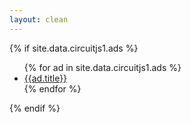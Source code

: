 ```yaml
---
layout: clean 
---
```

{% if site.data.circuitjs1.ads %}
<div class="sidebar-section">
<ul>
{% for ad in site.data.circuitjs1.ads %}
<li><a href="{{ad.url}}">{{ad.title}}</a></li>
{% endfor %}
</ul>
</div>
{% endif %}